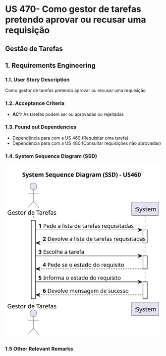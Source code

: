# US 470- Como gestor de tarefas pretendo aprovar ou recusar uma requisição
## Gestão de Tarefas

## 1. Requirements Engineering

### 1.1. User Story Description

Como gestor de tarefas pretendo aprovar ou recusar uma requisição

### 1.2. Acceptance Criteria

* **AC1:** As tarefas podem ser ou aprovadas ou rejeitadas

### 1.3. Found out Dependencies
* Dependência para com a US 460 (Requisitar uma tarefa)
* Dependência para com a US 480 (Consultar requisições não aprovadas)

### 1.4. System Sequence Diagram (SSD)
![](svg/us470system-sequence-diagram-alternative-one.svg)

### 1.5 Other Relevant Remarks